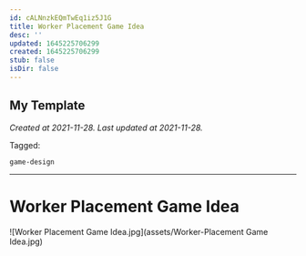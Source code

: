 ```yaml
---
id: cALNnzkEQmTwEq1iz5J1G
title: Worker Placement Game Idea
desc: ''
updated: 1645225706299
created: 1645225706299
stub: false
isDir: false
---
```

My Template
---

_Created at 2021-11-28._
_Last updated at 2021-11-28._



Tagged: 
```
game-design
```


---

# Worker Placement Game Idea


![Worker Placement Game Idea.jpg](assets/Worker-Placement Game Idea.jpg)

